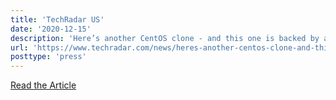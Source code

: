 ```yaml
---
title: 'TechRadar US'
date: '2020-12-15'
description: 'Here’s another CentOS clone - and this one is backed by a million dollars a year'
url: 'https://www.techradar.com/news/heres-another-centos-clone-and-this-one-is-backed-by-a-million-dollars-a-year'
posttype: 'press'
---
```

[Read the Article](https://www.techradar.com/news/heres-another-centos-clone-and-this-one-is-backed-by-a-million-dollars-a-year)